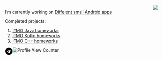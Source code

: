  <img align="right" src="https://github-readme-stats.vercel.app/api/top-langs/?username=NULL31337&hide=javascript,html&theme=gotham" />


I’m currently working on [Different small Android apps](https://github.com/NULL31337/RetrofitTraining)


Сompleted projects:
1) [ITMO Java homeworks](https://github.com/NULL31337/Paradigms---Java)
2) [ITMO Kotlin homeworks](https://github.com/NULL31337/Kotlin_HW)
3) [ITMO C++ homeworks](https://github.com/NULL31337/CPP-KT)

<a href="https://t.me/NULL3301">
         <img src= "telegram.png" width="5%" align = "left">
</a>

![Profile View Counter](https://komarev.com/ghpvc/?username=NULL31337)

<!--![Your Repository's Stats](https://github-readme-stats.vercel.app/api?username=Your_GitHub_Username&show_icons=true)
**NULL31337/NULL31337** is a ✨ _special_ ✨ repository because its `README.md` (this file) appears on your GitHub profile.

Here are some ideas to get you started:

- 🔭 I’m currently working on ...
- 🌱 I’m currently learning ...
- 👯 I’m looking to collaborate on ...
- 🤔 I’m looking for help with ...
- 💬 Ask me about ...
- 📫 How to reach me: ...
- 😄 Pronouns: ...
- ⚡ Fun fact: ...
-->
